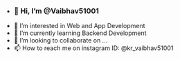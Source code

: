 - ### 👋 Hi, I’m @Vaibhav51001
- 👀 I’m interested in Web and App Development
- 🌱 I’m currently learning Backend Development
- 💞️ I’m looking to collaborate on ...
- 📫 How to reach me on instagram ID: @kr_vaibhav51001

<!---
Vaibhav51001/Vaibhav51001 is a ✨ special ✨ repository because its `README.md` (this file) appears on your GitHub profile.
You can click the Preview link to take a look at your changes.
--->
